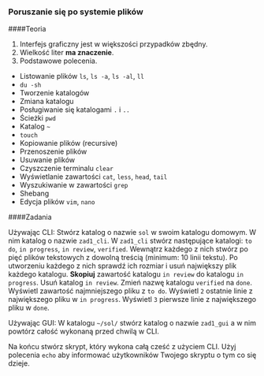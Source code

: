 ### Poruszanie się po systemie plików

####Teoria
1. Interfejs graficzny jest w większości przypadków zbędny.
2. Wielkość liter **ma znaczenie**.
3. Podstawowe polecenia.
* Listowanie plików
`ls`, `ls -a`, `ls -al`, `ll`
* `du -sh`
* Tworzenie katalogów
* Zmiana katalogu
* Posługiwanie się katalogami `.` i `..`
* Ścieżki `pwd`
* Katalog `~`
* `touch`
* Kopiowanie plików (recursive)
* Przenoszenie plików
* Usuwanie plików
* Czyszczenie terminalu `clear`
* Wyświetlanie zawartości `cat`, `less`, `head`, `tail`
* Wyszukiwanie w zawartości `grep`
* Shebang
* Edycja plików `vim`, `nano`

####Zadania

Używając CLI:
Stwórz katalog o nazwie `sol` w swoim katalogu domowym. W nim katalog o nazwie `zad1_cli`. W `zad1_cli` stwórz następujące katalogi: `to do`, `in progress`, `in review`, `verified`. Wewnątrz każdego z nich stwórz po pięć plików tekstowych z dowolną treścią (minimum: 10 linii tekstu). Po utworzeniu każdego z nich sprawdź ich rozmiar i usuń największy plik każdego katalogu. **Skopiuj** zawartość katalogu `in review` do katalogu `in progress`. Usuń katalog `in review`. Zmień nazwę katalogu `verified` na `done`. Wyświetl zawartość najmniejszego pliku z `to do`. Wyświetl `2` ostatnie linie z największego pliku w `in progress`. Wyświetl `3` pierwsze linie z największego pliku w `done`.

Używając GUI:
W katalogu `~/sol/` stwórz katalog o nazwie `zad1_gui` a w nim powtórz całość wykonaną przed chwilą w CLI.

Na końcu stwórz skrypt, który wykona całą cześć z użyciem CLI. Użyj polecenia `echo` aby informować użytkowników Twojego skryptu o tym co się dzieje.

